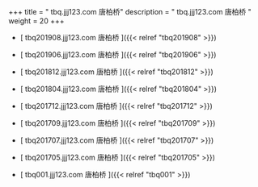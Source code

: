 +++
title = "  tbq.jjj123.com 唐柏桥"
description = "  tbq.jjj123.com 唐柏桥  "
weight = 20
+++



* [   tbq201908.jjj123.com 唐柏桥 ]({{< relref "tbq201908" >}})


* [   tbq201906.jjj123.com 唐柏桥 ]({{< relref "tbq201906" >}})


* [   tbq201812.jjj123.com 唐柏桥 ]({{< relref "tbq201812" >}})


* [   tbq201804.jjj123.com 唐柏桥 ]({{< relref "tbq201804" >}})


* [   tbq201712.jjj123.com 唐柏桥 ]({{< relref "tbq201712" >}})


* [   tbq201709.jjj123.com 唐柏桥 ]({{< relref "tbq201709" >}})


* [   tbq201707.jjj123.com 唐柏桥 ]({{< relref "tbq201707" >}})


* [   tbq201705.jjj123.com 唐柏桥 ]({{< relref "tbq201705" >}})


* [   tbq001.jjj123.com 唐柏桥 ]({{< relref "tbq001" >}})

